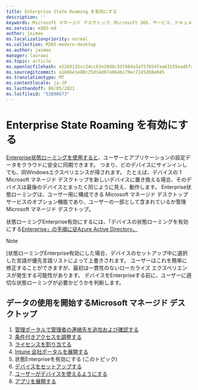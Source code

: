 ```yaml
---
title: Enterprise State Roaming を有効にする
description: ''
keywords: Microsoft マネージド デスクトップ、Microsoft 365、サービス、ドキュメント
ms.service: m365-md
author: jaimeo
ms.localizationpriority: normal
ms.collection: M365-modern-desktop
ms.author: jaimeo
manager: laurawi
ms.topic: article
ms.openlocfilehash: e2269135cc24cc63e20d0c5d768da3a7576547aa63155ead5fa7a6490738e347
ms.sourcegitcommit: a1b66e1e80c25d14d67a9b46c79ec7245d88e045
ms.translationtype: MT
ms.contentlocale: ja-JP
ms.lasthandoff: 08/05/2021
ms.locfileid: "53898673"
---
```

# <a name="enable-enterprise-state-roaming"></a>Enterprise State Roaming を有効にする

[Enterprise状態ローミングを使用すると](/azure/active-directory/devices/enterprise-state-roaming-overview)、ユーザーとアプリケーションの設定データをクラウドに安全に同期できます。 つまり、どのデバイスにサインインしても、同Windowsエクスペリエンスが得されます。 たとえば、デバイスの 1 Microsoft マネージド デスクトップを新しいデバイスに置き換える場合、そのデバイスは最後のデバイスとまったく同じように見え、動作します。 Enterprise状態ローミングは、ユーザー用に構成できる Microsoft マネージド デスクトップ サービスのオプション機能であり、ユーザーの一部として含まれているか管理Microsoft マネージド デスクトップ。

状態ローミングEnterprise有効にするには、「デバイスの状態ローミングを有効にする[Enterprise」の手順に従Azure Active Directory。](/azure/active-directory/devices/enterprise-state-roaming-enable)

>[!NOTE]
>[状態ローミングEnterprise有効にした場合、デバイスのセットアップ中に選択した言語が優先言語リストによって上書きされます。 ユーザーはこれを簡単に修正することができますが、最初は一貫性のないローカライズ エクスペリエンスが発生する可能性があります。 デバイスをEnterpriseする前に、ユーザーに適切な状態ローミングが必要かどうかを判断します。

## <a name="steps-to-get-started-with-microsoft-managed-desktop"></a>データの使用を開始するMicrosoft マネージド デスクトップ

1. [管理ポータルで管理者の連絡先を追加および確認する](add-admin-contacts.md)
2. [条件付きアクセスを調整する](conditional-access.md)
3. [ライセンスを割り当てる](assign-licenses.md)
4. [Intune 会社ポータルを展開する](company-portal.md)
5. 状態Enterpriseを有効にする (このトピック)
6. [デバイスをセットアップする](set-up-devices.md)
7. [ユーザーがデバイスを使えるようにする](get-started-devices.md)
8. [アプリを展開する](deploy-apps.md)
